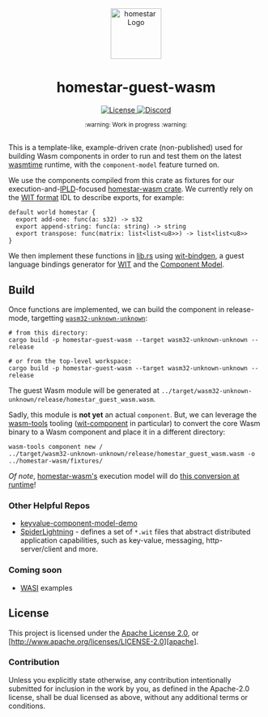 <div align="center">
  <a href="https://github.com/ipvm-wg/homestar" target="_blank">
    <img src="https://raw.githubusercontent.com/ipvm-wg/homestar/main/assets/a_logo.png" alt="homestar Logo" width="100"></img>
  </a>

  <h1 align="center">homestar-guest-wasm</h1>

  <p>
    <a href="https://github.com/ipvm-wg/homestar/blob/main/LICENSE">
      <img src="https://img.shields.io/badge/License-Apache%202.0-blue.svg" alt="License">
    </a>
    <a href="https://discord.gg/fissioncodes">
      <img src="https://img.shields.io/static/v1?label=Discord&message=join%20us!&color=mediumslateblue" alt="Discord">
    </a>
  </p>
</div>

<div align="center"><sub>:warning: Work in progress :warning:</sub></div>

##

This is a template-like, example-driven crate (non-published) used for building
Wasm components in order to run and test them on the latest [wasmtime][wasmtime]
runtime, with the `component-model` feature turned on.

We use the components compiled from this crate as fixtures for our
execution-and-[IPLD][ipld]-focused [homestar-wasm crate](../homestar-wasm). We
currently rely on the [WIT format][wit-mvp] IDL to describe exports, for example:

```wit
default world homestar {
  export add-one: func(a: s32) -> s32
  export append-string: func(a: string) -> string
  export transpose: func(matrix: list<list<u8>>) -> list<list<u8>>
}
```

We then implement these functions in [lib.rs](./src/lib.rs) using
[wit-bindgen][wit-bindgen], a guest language bindings generator for
[WIT][wit-mvp] and the [Component Model][component-model].

## Build

Once functions are implemented, we can build the component in release-mode,
targetting [`wasm32-unknown-unknown`][wasm32]:

```console
# from this directory:
cargo build -p homestar-guest-wasm --target wasm32-unknown-unknown --release

# or from the top-level workspace:
cargo build -p homestar-guest-wasm --target wasm32-unknown-unknown --release
```

The guest Wasm module will be generated at
`../target/wasm32-unknown-unknown/release/homestar_guest_wasm.wasm`.

Sadly, this module is **not yet** an actual `component`. But, we can leverage
the [wasm-tools][wasm-tools] tooling ([wit-component][wit-component] in
particular) to convert the core Wasm binary to a Wasm component and place
it in a different directory:

```console
wasm-tools component new /
../target/wasm32-unknown-unknown/release/homestar_guest_wasm.wasm -o ../homestar-wasm/fixtures/
```

*Of note*, [homestar-wasm's](../homestar-wasm) execution model will do
[this conversion at runtime][conversion-code]!

### Other Helpful Repos

* [keyvalue-component-model-demo][kv-demo]
* [SpiderLightning][spiderlightning] - defines a set of `*.wit` files that
  abstract distributed application capabilities, such as key-value, messaging,
  http-server/client and more.

### Coming soon

* [WASI][wasi] examples

## License

This project is licensed under the [Apache License 2.0](./LICENSE), or
[http://www.apache.org/licenses/LICENSE-2.0][apache].

### Contribution

Unless you explicitly state otherwise, any contribution intentionally
submitted for inclusion in the work by you, as defined in the Apache-2.0
license, shall be dual licensed as above, without any additional terms or
conditions.


[apache]: https://www.apache.org/licenses/LICENSE-2.0
[component-model]: https://github.com/WebAssembly/component-model
[conversion-code]: https://github.com/ipvm-wg/homestar/blob/main/homestar-wasm/src/wasmtime/world.rs#L277
[ipld]: https://ipld.io/
[kv-demo]: https://github.com/Mossaka/keyvalue-component-model-demo
[spiderlightning]: https://github.com/deislabs/spiderlightning
[wasi]: https://github.com/WebAssembly/WASI
[wasm32]: https://doc.rust-lang.org/rustc/platform-support/wasm64-unknown-unknown.html
[wasmtime]: https://github.com/bytecodealliance/wasmtime
[wasm-tools]: https://github.com/bytecodealliance/wasm-tools
[wit-bindgen]: https://github.com/bytecodealliance/wit-bindgen
[wit-component]: https://crates.io/crates/wit-component
[wit-mvp]: https://github.com/WebAssembly/component-model/blob/main/design/mvp/WIT.md
